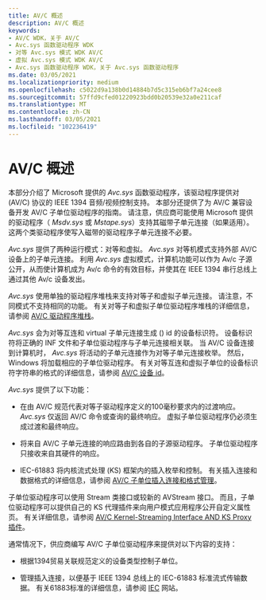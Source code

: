 ```yaml
---
title: AV/C 概述
description: AV/C 概述
keywords:
- AV/C WDK，关于 AV/C
- Avc.sys 函数驱动程序 WDK
- 对等 Avc.sys 模式 WDK AV/C
- 虚拟 Avc.sys 模式 WDK AV/C
- Avc.sys 函数驱动程序 WDK，关于 Avc.sys 函数驱动程序
ms.date: 03/05/2021
ms.localizationpriority: medium
ms.openlocfilehash: c5022d9a138b0d14884b7d5c315eb6bf7a24cee8
ms.sourcegitcommit: 57ffd9cfed01220923bdd0b20539e32a0e211caf
ms.translationtype: MT
ms.contentlocale: zh-CN
ms.lasthandoff: 03/05/2021
ms.locfileid: "102236419"
---
```

# <a name="avc-overview"></a>AV/C 概述

本部分介绍了 Microsoft 提供的 *Avc.sys* 函数驱动程序，该驱动程序提供对 (AV/C) 协议的 IEEE 1394 音频/视频控制支持。 本部分还提供了为 AV/C 兼容设备开发 AV/C 子单位驱动程序的指南。 请注意，供应商可能使用 Microsoft 提供的驱动程序（ *Msdv.sys* 或 *Mstape.sys*）支持其磁带子单元连接（如果适用）。 这两个类驱动程序使写入磁带的驱动程序子单元连接不必要。

*Avc.sys* 提供了两种运行模式：对等和虚拟。 *Avc.sys* 对等机模式支持外部 AV/C 设备上的子单元连接。 利用 *Avc.sys* 虚拟模式，计算机功能可以作为 Av/c 子源公开，从而使计算机成为 Av/c 命令的有效目标，并使其在 IEEE 1394 串行总线上通过其他 Av/c 设备发出。

*Avc.sys* 使用单独的驱动程序堆栈来支持对等子和虚拟子单元连接。 请注意，不同模式不支持相同的功能。 有关对等子和虚拟子单位驱动程序堆栈的详细信息，请参阅 [AV/C 驱动程序堆栈](av-c-driver-stacks.md)。

*Avc.sys* 会为对等互连和 virtual 子单元连接生成 () id 的设备标识符。 设备标识符将正确的 INF 文件和子单位驱动程序与子单元连接相关联。 当 AV/C 设备连接到计算机时， *Avc.sys* 将活动的子单元连接作为对等子单元连接枚举。 然后，Windows 将加载相应的子单位驱动程序。 有关对等互连和虚拟子单位的设备标识符字符串的格式的详细信息，请参阅 [AV/C 设备 id](av-c-device-identifiers.md)。

*Avc.sys* 提供了以下功能：

- 在由 AV/C 规范代表对等子驱动程序定义的100毫秒要求内的过渡响应。 *Avc.sys* 仅返回 AV/C 命令或查询的最终响应。 虚拟子单位驱动程序仍必须生成过渡和最终响应。

- 将来自 AV/C 子单元连接的响应路由到各自的子源驱动程序。 子单位驱动程序只接收来自其硬件的响应。

- IEC-61883 将内核流式处理 (KS) 框架内的插入枚举和控制。 有关插入连接和数据格式的详细信息，请参阅 [AV/C 子单位插入连接和格式管理](av-c-subunit-plug-connection-and-format-management.md)。

子单位驱动程序可以使用 Stream 类接口或较新的 AVStream 接口。 而且，子单位驱动程序可以提供自己的 KS 代理插件来向用户模式应用程序公开自定义属性页。 有关详细信息，请参阅 [AV/C Kernel-Streaming Interface AND KS Proxy 插件](av-c-kernel-streaming-interface-and-kernel-streaming-proxy-plug-ins.md)。

通常情况下，供应商编写 AV/C 子单位驱动程序来提供对以下内容的支持：

- 根据1394贸易关联规范定义的设备类型控制子单位。

- 管理插入连接，以便基于 IEEE 1394 总线上的 IEC-61883 标准流式传输数据。 有关61883标准的详细信息，请参阅 [IEC](https://www.iec.ch/) 网站。
